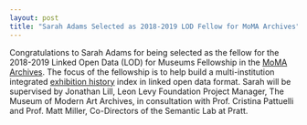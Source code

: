 ```yaml
---
layout: post
title: "Sarah Adams Selected as 2018-2019 LOD Fellow for MoMA Archives"
---
```



Congratulations to Sarah Adams for being selected as the fellow for the 2018-2019 Linked Open Data (LOD) for Museums Fellowship in the [MoMA Archives](https://www.moma.org/research-and-learning/archives/). The focus of the fellowship is to help build a multi-institution integrated [exhibition history](https://www.moma.org/calendar/exhibitions/history) index in linked open data format. Sarah will be supervised by Jonathan Lill, Leon Levy Foundation Project Manager, The Museum of Modern Art Archives, in consultation with Prof. Cristina Pattuelli and Prof. Matt Miller, Co-Directors of the Semantic Lab at Pratt.
